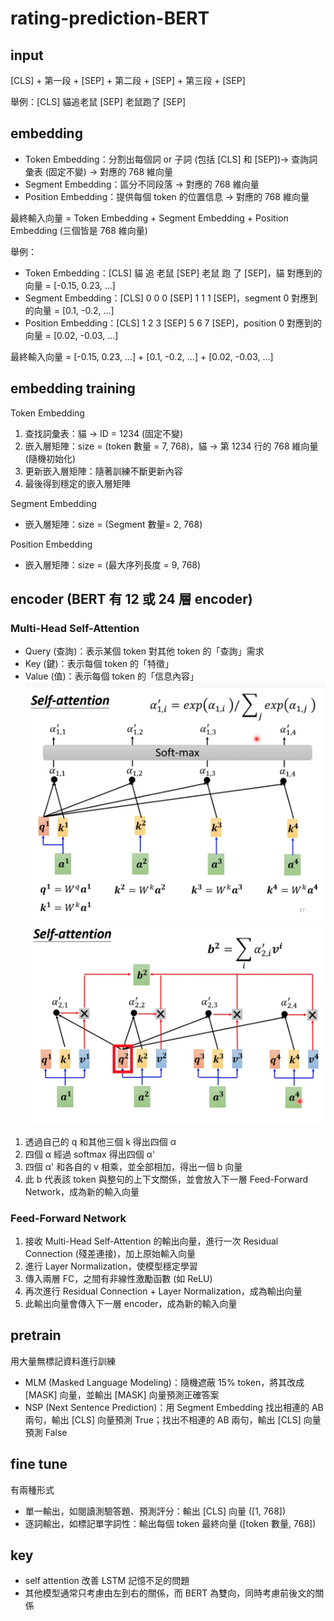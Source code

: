 # rating-prediction-BERT
## input
[CLS] + 第一段 + [SEP] + 第二段 + [SEP] + 第三段 + [SEP]

舉例：[CLS] 貓追老鼠 [SEP] 老鼠跑了 [SEP]

## embedding
- Token Embedding：分割出每個詞 or 子詞 (包括 [CLS] 和 [SEP])-> 查詢詞彙表 (固定不變) -> 對應的 768 維向量
- Segment Embedding：區分不同段落 -> 對應的 768 維向量
- Position Embedding：提供每個 token 的位置信息 -> 對應的 768 維向量

最終輸入向量 = Token Embedding + Segment Embedding + Position Embedding (三個皆是 768 維向量)

舉例：
- Token Embedding：[CLS] 貓 追 老鼠 [SEP] 老鼠 跑 了 [SEP]，貓 對應到的向量 = [-0.15, 0.23, ...]
- Segment Embedding：[CLS] 0 0 0 [SEP] 1 1 1 [SEP]，segment 0 對應到的向量 = [0.1, -0.2, ...]
- Position Embedding：[CLS] 1 2 3 [SEP] 5 6 7 [SEP]，position 0 對應到的向量 = [0.02, -0.03, ...]

最終輸入向量 = [-0.15, 0.23, ...] + [0.1, -0.2, ...] + [0.02, -0.03, ...]

## embedding training
Token Embedding
1. 查找詞彙表：貓 -> ID = 1234 (固定不變)
2. 嵌入層矩陣：size = (token 數量 = 7, 768)，貓 -> 第 1234 行的 768 維向量 (隨機初始化)
3. 更新嵌入層矩陣：隨著訓練不斷更新內容
4. 最後得到穩定的嵌入層矩陣

Segment Embedding  
- 嵌入層矩陣：size = (Segment 數量= 2, 768)

Position Embedding  
- 嵌入層矩陣：size = (最大序列長度 = 9, 768)

## encoder (BERT 有 12 或 24 層 encoder)
### Multi-Head Self-Attention  
- Query (查詢)：表示某個 token 對其他 token 的「查詢」需求
- Key (鍵)：表示每個 token 的「特徵」
- Value (值)：表示每個 token 的「信息內容」
![alt text](self_attention_1.png)  
![alt text](self_attention_2.png)  
1. 透過自己的 q 和其他三個 k 得出四個 α
2. 四個 α 經過 softmax 得出四個 α'
3. 四個 α' 和各自的 v 相乘，並全部相加，得出一個 b 向量
4. 此 b 代表該 token 與整句的上下文關係，並會放入下一層 Feed-Forward Network，成為新的輸入向量

### Feed-Forward Network
1. 接收 Multi-Head Self-Attention 的輸出向量，進行一次 Residual Connection (殘差連接)，加上原始輸入向量
2. 進行 Layer Normalization，使模型穩定學習
3. 傳入兩層 FC，之間有非線性激勵函數 (如 ReLU)
4. 再次進行 Residual Connection + Layer Normalization，成為輸出向量
5. 此輸出向量會傳入下一層 encoder，成為新的輸入向量

## pretrain
用大量無標記資料進行訓練
- MLM (Masked Language Modeling)：隨機遮蔽 15% token，將其改成 [MASK] 向量，並輸出 [MASK] 向量預測正確答案
- NSP (Next Sentence Prediction)：用 Segment Embedding 找出相連的 AB 兩句，輸出 [CLS] 向量預測 True；找出不相連的 AB 兩句，輸出 [CLS] 向量預測 False

## fine tune
有兩種形式  
- 單一輸出，如閱讀測驗答題、預測評分：輸出 [CLS] 向量 ([1, 768])
- 逐詞輸出，如標記單字詞性：輸出每個 token 最終向量 ([token 數量, 768])

## key
- self attention 改善 LSTM 記憶不足的問題
- 其他模型通常只考慮由左到右的關係，而 BERT 為雙向，同時考慮前後文的關係
